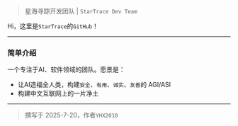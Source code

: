 > 星海寻踪开发团队 | `StarTrace Dev Team`

Hi，这里是`StarTrace`的`GitHub`！

---
### 简单介绍
一个专注于AI、软件领域的团队。愿景是：
- 让AI造福全人类，构建`安全`、`有用`、`诚实`、`友善`的 AGI/ASI
- 构建中文互联网上的一片净土

---
> 撰写于 2025-7-20，作者`YHX2010`
